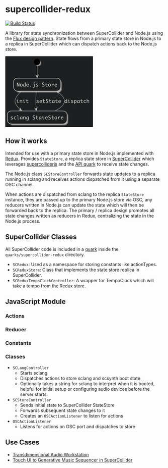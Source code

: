 # supercollider-redux

[![Build Status](https://travis-ci.com/colinsullivan/supercollider-redux.svg?branch=master)](https://travis-ci.com/colinsullivan/supercollider-redux)

A library for state synchronization between SuperCollider and Node.js using the [Flux design pattern](https://facebook.github.io/flux/docs/in-depth-overview/).  State flows from a primary state store in Node.js to a replica in SuperCollider which can dispatch actions back to the Node.js store.

![Basic state flow](docs/flow.png "Basic state flow")

## How it works
Intended for use with a primary state store in Node.js implemented with [Redux](http://redux.js.org/).  Provides `StateStore`, a replica state store in [SuperCollider](http://supercollider.github.io/) which leverages [supercolliderjs](https://github.com/crucialfelix/supercolliderjs) and the [API quark](https://github.com/supercollider-quarks/API) to receive state changes.

The Node.js class `SCStoreController` forwards state updates to a replica running in sclang and receives actions dispatched from it using a separate OSC channel.

When actions are dispatched from sclang to the replica `StateStore` instance, they are passed up to the primary Node.js store via OSC, any reducers written in Node.js can update the state which will then be forwarded back to the replica.  The primary / replica design promotes all state changes written as reducers in Redux, centralizing the state in the Node.js process.

## SuperCollider Classes
All SuperCollider code is included in a [quark](http://doc.sccode.org/Guides/UsingQuarks.html) inside the `quarks/supercollider-redux` directory.

* `SCRedux`: Used as a namespace for storing constants like actionTypes.
* `SCReduxStore`: Class that implements the state store replica in SuperCollider.
* `SCReduxTempoClockController`: A wrapper for TempoClock which will take a tempo from the Redux store.

## JavaScript Module
### Actions

### Reducer

### Constants

### Classes
* `SCLangController`
    * Starts sclang
    * Dispatches actions to store sclang and scsynth boot state
    * Optionally takes a string for sclang to interpret when it is booted, helpful for initial setup or configuring audio devices before the server starts.
* `SCStoreController`
    * Sends initial state to SuperCollider StateStore
    * Forwards subsequent state changes to it
    * Creates an `OSCActionListener` to listen for actions
* `OSCActionListener`
    * Listens for actions on OSC port and dispatches to store

## Use Cases
* [Transdimensional Audio Workstation](https://colin-sullivan.net/main/2016/transdimensional-audio-workstation/)
* [Touch UI to Generative Music Sequencer in SuperCollider](https://colin-sullivan.net/main/2019/performance-environment/)

